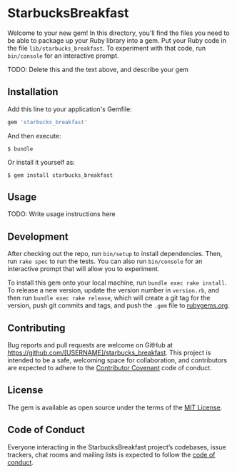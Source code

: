 # StarbucksBreakfast

Welcome to your new gem! In this directory, you'll find the files you need to be able to package up your Ruby library into a gem. Put your Ruby code in the file `lib/starbucks_breakfast`. To experiment with that code, run `bin/console` for an interactive prompt.

TODO: Delete this and the text above, and describe your gem

## Installation

Add this line to your application's Gemfile:

```ruby
gem 'starbucks_breakfast'
```

And then execute:

    $ bundle

Or install it yourself as:

    $ gem install starbucks_breakfast

## Usage

TODO: Write usage instructions here

## Development

After checking out the repo, run `bin/setup` to install dependencies. Then, run `rake spec` to run the tests. You can also run `bin/console` for an interactive prompt that will allow you to experiment.

To install this gem onto your local machine, run `bundle exec rake install`. To release a new version, update the version number in `version.rb`, and then run `bundle exec rake release`, which will create a git tag for the version, push git commits and tags, and push the `.gem` file to [rubygems.org](https://rubygems.org).

## Contributing

Bug reports and pull requests are welcome on GitHub at https://github.com/[USERNAME]/starbucks_breakfast. This project is intended to be a safe, welcoming space for collaboration, and contributors are expected to adhere to the [Contributor Covenant](http://contributor-covenant.org) code of conduct.

## License

The gem is available as open source under the terms of the [MIT License](https://opensource.org/licenses/MIT).

## Code of Conduct

Everyone interacting in the StarbucksBreakfast project’s codebases, issue trackers, chat rooms and mailing lists is expected to follow the [code of conduct](https://github.com/[USERNAME]/starbucks_breakfast/blob/master/CODE_OF_CONDUCT.md).
